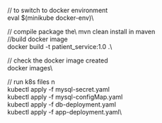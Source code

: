 // to switch to docker environment \
eval $(minikube docker-env)\


// compile package the\ 
mvn clean install in maven \
//build docker image \
docker build -t patient_service:1.0 .\


// check the docker image created \
docker images\

// run k8s files n\
kubectl apply -f mysql-secret.yaml\
kubectl apply -f mysql-configMap.yaml \
kubectl apply -f db-deployment.yaml \
kubectl apply -f app-deployment.yaml\

